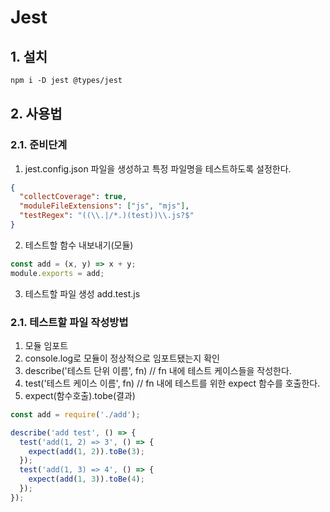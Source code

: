 # Jest
## 1. 설치
```cls
npm i -D jest @types/jest
```
## 2. 사용법

### 2.1. 준비단계
1. jest.config.json 파일을 생성하고 특정 파일명을 테스트하도록 설정한다.
  ```json
  {
    "collectCoverage": true,
    "moduleFileExtensions": ["js", "mjs"],
    "testRegex": "((\\.|/*.)(test))\\.js?$"
  }
  ```
2. 테스트할 함수 내보내기(모듈)
  ```js
  const add = (x, y) => x + y;
  module.exports = add;
  ```
3. 테스트할 파일 생성 add.test.js

### 2.1. 테스트할 파일 작성방법
1. 모듈 임포트
2. console.log로 모듈이 정상적으로 임포트됐는지 확인
3. describe('테스트 단위 이름', fn) // fn 내에 테스트 케이스들을 작성한다.
4. test('테스트 케이스 이름', fn) // fn 내에 테스트를 위한 expect 함수를 호출한다.
5. expect(함수호출).tobe(결과)

```js
const add = require('./add');

describe('add test', () => {
  test('add(1, 2) => 3', () => {
    expect(add(1, 2)).toBe(3);
  });
  test('add(1, 3) => 4', () => {
    expect(add(1, 3)).toBe(4);
  });
});
```